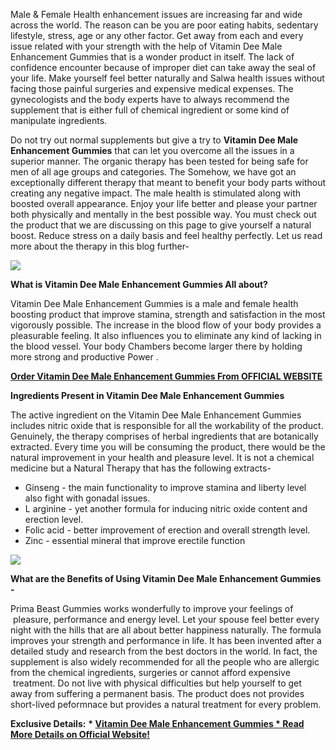Male & Female Health enhancement issues are increasing far and wide across the world. The reason can be you are poor eating habits, sedentary lifestyle, stress, age or any other factor. Get away from each and every issue related with your strength with the help of Vitamin Dee Male Enhancement Gummies that is a wonder product in itself. The lack of confidence encounter because of improper diet can take away the seal of your life. Make yourself feel better naturally and Salwa health issues without facing those painful surgeries and expensive medical expenses. The gynecologists and the body experts have to always recommend the supplement that is either full of chemical ingredient or some kind of manipulate ingredients.

Do not try out normal supplements but give a try to **Vitamin Dee Male Enhancement Gummies** that can let you overcome all the issues in a superior manner. The organic therapy has been tested for being safe for men of all age groups and categories. The Somehow, we have got an exceptionally different therapy that meant to benefit your body parts without creating any negative impact. The male health is stimulated along with boosted overall appearance. Enjoy your life better and please your partner both physically and mentally in the best possible way. You must check out the product that we are discussing on this page to give yourself a natural boost. Reduce stress on a daily basis and feel healthy perfectly. Let us read more about the therapy in this blog further-

[![](https://blogger.googleusercontent.com/img/b/R29vZ2xl/AVvXsEjcbg98ETJVTbqiXgp5S3lP4XHi8SXpLhtSrYcg7kBsreXeGGX2Gf4JX0n_xF9nKktkYyBe1htTMh9iJ14D9cwZyD15Skd1aunLvc8WgfwBnjd-6zUFsN9aWFS0RVoYafnw1evZYSkl5UwsTd3TxS4kqD7i737gns8dXsbeeXto7cizKgjPX8DTHobxiLeu/w640-h322/Screenshot%20(1145).png)](https://blogger.googleusercontent.com/img/b/R29vZ2xl/AVvXsEjcbg98ETJVTbqiXgp5S3lP4XHi8SXpLhtSrYcg7kBsreXeGGX2Gf4JX0n_xF9nKktkYyBe1htTMh9iJ14D9cwZyD15Skd1aunLvc8WgfwBnjd-6zUFsN9aWFS0RVoYafnw1evZYSkl5UwsTd3TxS4kqD7i737gns8dXsbeeXto7cizKgjPX8DTHobxiLeu/s1773/Screenshot%20(1145).png)

**What is Vitamin Dee Male Enhancement Gummies All about?**

Vitamin Dee Male Enhancement Gummies is a male and female health boosting product that improve stamina, strength and satisfaction in the most vigorously possible. The increase in the blood flow of your body provides a pleasurable feeling. It also influences you to eliminate any kind of lacking in the blood vessel. Your body Chambers become larger there by holding more strong and productive Power .

[**Order Vitamin Dee Male Enhancement Gummies From OFFICIAL WEBSITE**](https://www.glitco.com/get-vitamin-dee-male-enhancement-gummies)

**Ingredients Present in Vitamin Dee Male Enhancement Gummies**

The active ingredient on the Vitamin Dee Male Enhancement Gummies includes nitric oxide that is responsible for all the workability of the product. Genuinely, the therapy comprises of herbal ingredients that are botanically extracted. Every time you will be consuming the product, there would be the natural improvement in your health and pleasure level. It is not a chemical medicine but a Natural Therapy that has the following extracts-

*   Ginseng - the main functionality to improve stamina and liberty level also fight with gonadal issues.
*   L arginine - yet another formula for inducing nitric oxide content and erection level.
*   Folic acid - better improvement of erection and overall strength level.
*   Zinc - essential mineral that improve erectile function

[![](https://blogger.googleusercontent.com/img/b/R29vZ2xl/AVvXsEgIAYhz-hEKYPbZaXIDmqSEqh_Oe7c294mDvY1z4rMy8IkFsm84ms6vSFXcO90q5H_tVrIzxZXIZheH9zGxqYCJeOy791ja4ygF-4JL64ffCAJbwBWmPFsbecT8kZ3zTR2Ohffgf5ik6WZXKRqk1RC0kRucJ4i40qRatAbUm7AEXU7mT2JKa_kqLeCTz_Cr/w640-h362/Screenshot%20(1146).png)](https://www.glitco.com/get-vitamin-dee-male-enhancement-gummies)

**What are the Benefits of Using Vitamin Dee Male Enhancement Gummies -**

Prima Beast Gummies works wonderfully to improve your feelings of  pleasure, performance and energy level. Let your spouse feel better every night with the hills that are all about better happiness naturally. The formula improves your strength and performance in life. It has been invented after a detailed study and research from the best doctors in the world. In fact, the supplement is also widely recommended for all the people who are allergic from the chemical ingredients, surgeries or cannot afford expensive  treatment. Do not live with physical difficulties but help yourself to get away from suffering a permanent basis. The product does not provides short-lived peformnace but provides a natural treatment for every problem.

**Exclusive Details:** **\* [Vitamin Dee Male Enhancement Gummies \* Read More Details on Official Website!](https://www.glitco.com/get-vitamin-dee-male-enhancement-gummies)**
